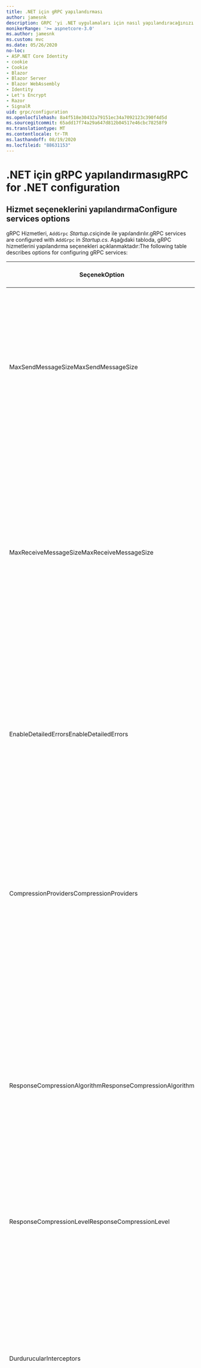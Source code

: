 ```yaml
---
title: .NET için gRPC yapılandırması
author: jamesnk
description: GRPC 'yi .NET uygulamaları için nasıl yapılandıracağınızı öğrenin.
monikerRange: '>= aspnetcore-3.0'
ms.author: jamesnk
ms.custom: mvc
ms.date: 05/26/2020
no-loc:
- ASP.NET Core Identity
- cookie
- Cookie
- Blazor
- Blazor Server
- Blazor WebAssembly
- Identity
- Let's Encrypt
- Razor
- SignalR
uid: grpc/configuration
ms.openlocfilehash: 8a4f518e30432a79151ec34a7092123c390f4d5d
ms.sourcegitcommit: 65add17f74a29a647d812b04517e46cbc78258f9
ms.translationtype: MT
ms.contentlocale: tr-TR
ms.lasthandoff: 08/19/2020
ms.locfileid: "88631153"
---
```

# <a name="grpc-for-net-configuration"></a><span data-ttu-id="36e21-103">.NET için gRPC yapılandırması</span><span class="sxs-lookup"><span data-stu-id="36e21-103">gRPC for .NET configuration</span></span>

## <a name="configure-services-options"></a><span data-ttu-id="36e21-104">Hizmet seçeneklerini yapılandırma</span><span class="sxs-lookup"><span data-stu-id="36e21-104">Configure services options</span></span>

<span data-ttu-id="36e21-105">gRPC Hizmetleri, `AddGrpc` *Startup.cs*içinde ile yapılandırılır.</span><span class="sxs-lookup"><span data-stu-id="36e21-105">gRPC services are configured with `AddGrpc` in *Startup.cs*.</span></span> <span data-ttu-id="36e21-106">Aşağıdaki tabloda, gRPC hizmetlerini yapılandırma seçenekleri açıklanmaktadır:</span><span class="sxs-lookup"><span data-stu-id="36e21-106">The following table describes options for configuring gRPC services:</span></span>

| <span data-ttu-id="36e21-107">Seçenek</span><span class="sxs-lookup"><span data-stu-id="36e21-107">Option</span></span> | <span data-ttu-id="36e21-108">Varsayılan değer</span><span class="sxs-lookup"><span data-stu-id="36e21-108">Default Value</span></span> | <span data-ttu-id="36e21-109">Açıklama</span><span class="sxs-lookup"><span data-stu-id="36e21-109">Description</span></span> |
| ------ | ------------- | ----------- |
| <span data-ttu-id="36e21-110">MaxSendMessageSize</span><span class="sxs-lookup"><span data-stu-id="36e21-110">MaxSendMessageSize</span></span> | `null` | <span data-ttu-id="36e21-111">Sunucudan gönderilebilecek en büyük ileti boyutu (bayt).</span><span class="sxs-lookup"><span data-stu-id="36e21-111">The maximum message size in bytes that can be sent from the server.</span></span> <span data-ttu-id="36e21-112">Yapılandırılan en büyük ileti boyutunu aşan bir ileti gönderilmeye çalışılıyor, bir özel durumla sonuçlanır.</span><span class="sxs-lookup"><span data-stu-id="36e21-112">Attempting to send a message that exceeds the configured maximum message size results in an exception.</span></span> <span data-ttu-id="36e21-113">Olarak ayarlandığında `null` , ileti boyutu sınırsızdır.</span><span class="sxs-lookup"><span data-stu-id="36e21-113">When set to `null`, the message size is unlimited.</span></span> |
| <span data-ttu-id="36e21-114">MaxReceiveMessageSize</span><span class="sxs-lookup"><span data-stu-id="36e21-114">MaxReceiveMessageSize</span></span> | <span data-ttu-id="36e21-115">4 MB</span><span class="sxs-lookup"><span data-stu-id="36e21-115">4 MB</span></span> | <span data-ttu-id="36e21-116">Sunucu tarafından alınabilecek, bayt olarak en büyük ileti boyutu.</span><span class="sxs-lookup"><span data-stu-id="36e21-116">The maximum message size in bytes that can be received by the server.</span></span> <span data-ttu-id="36e21-117">Sunucu bu sınırı aşan bir ileti alırsa bir özel durum oluşturur.</span><span class="sxs-lookup"><span data-stu-id="36e21-117">If the server receives a message that exceeds this limit, it throws an exception.</span></span> <span data-ttu-id="36e21-118">Bu değeri artırmak, sunucunun daha büyük iletiler almasına izin verir, ancak bellek tüketimini olumsuz etkileyebilir.</span><span class="sxs-lookup"><span data-stu-id="36e21-118">Increasing this value allows the server to receive larger messages, but can negatively impact memory consumption.</span></span> <span data-ttu-id="36e21-119">Olarak ayarlandığında `null` , ileti boyutu sınırsızdır.</span><span class="sxs-lookup"><span data-stu-id="36e21-119">When set to `null`, the message size is unlimited.</span></span> |
| <span data-ttu-id="36e21-120">EnableDetailedErrors</span><span class="sxs-lookup"><span data-stu-id="36e21-120">EnableDetailedErrors</span></span> | `false` | <span data-ttu-id="36e21-121">İse `true` , bir hizmet yönteminde özel durum oluştuğunda istemcilere ayrıntılı özel durum iletileri döndürülür.</span><span class="sxs-lookup"><span data-stu-id="36e21-121">If `true`, detailed exception messages are returned to clients when an exception is thrown in a service method.</span></span> <span data-ttu-id="36e21-122">Varsayılan değer: `false`.</span><span class="sxs-lookup"><span data-stu-id="36e21-122">The default is `false`.</span></span> <span data-ttu-id="36e21-123">`EnableDetailedErrors`İçin ayarı `true` , hassas bilgileri sızdırabilir.</span><span class="sxs-lookup"><span data-stu-id="36e21-123">Setting `EnableDetailedErrors` to `true` can leak sensitive information.</span></span> |
| <span data-ttu-id="36e21-124">CompressionProviders</span><span class="sxs-lookup"><span data-stu-id="36e21-124">CompressionProviders</span></span> | <span data-ttu-id="36e21-125">gzip</span><span class="sxs-lookup"><span data-stu-id="36e21-125">gzip</span></span> | <span data-ttu-id="36e21-126">İletileri sıkıştırmak ve açmak için kullanılan bir sıkıştırma sağlayıcıları koleksiyonu.</span><span class="sxs-lookup"><span data-stu-id="36e21-126">A collection of compression providers used to compress and decompress messages.</span></span> <span data-ttu-id="36e21-127">Özel sıkıştırma sağlayıcıları oluşturulup koleksiyona eklenebilir.</span><span class="sxs-lookup"><span data-stu-id="36e21-127">Custom compression providers can be created and added to the collection.</span></span> <span data-ttu-id="36e21-128">Varsayılan yapılandırılmış sağlayıcılar **gzip** sıkıştırmasını destekler.</span><span class="sxs-lookup"><span data-stu-id="36e21-128">The default configured providers support **gzip** compression.</span></span> |
| <span data-ttu-id="36e21-129"><span style="word-break:normal;word-wrap:normal">ResponseCompressionAlgorithm</span></span><span class="sxs-lookup"><span data-stu-id="36e21-129"><span style="word-break:normal;word-wrap:normal">ResponseCompressionAlgorithm</span></span></span> | `null` | <span data-ttu-id="36e21-130">Sunucudan gönderilen iletileri sıkıştırmak için kullanılan sıkıştırma algoritması.</span><span class="sxs-lookup"><span data-stu-id="36e21-130">The compression algorithm used to compress messages sent from the server.</span></span> <span data-ttu-id="36e21-131">Algoritmanın içindeki bir sıkıştırma sağlayıcısıyla eşleşmesi gerekir `CompressionProviders` .</span><span class="sxs-lookup"><span data-stu-id="36e21-131">The algorithm must match a compression provider in `CompressionProviders`.</span></span> <span data-ttu-id="36e21-132">Bir yanıtı sıkıştırmaya yönelik algoritma için, istemci, **GRPC-Accept-Encoding** üstbilgisine göndererek algoritmayı desteklediğini göstermelidir.</span><span class="sxs-lookup"><span data-stu-id="36e21-132">For the algorithm to compress a response, the client must indicate it supports the algorithm by sending it in the **grpc-accept-encoding** header.</span></span> |
| <span data-ttu-id="36e21-133">ResponseCompressionLevel</span><span class="sxs-lookup"><span data-stu-id="36e21-133">ResponseCompressionLevel</span></span> | `null` | <span data-ttu-id="36e21-134">Sunucudan gönderilen iletileri sıkıştırmak için kullanılan sıkıştırma düzeyi.</span><span class="sxs-lookup"><span data-stu-id="36e21-134">The compress level used to compress messages sent from the server.</span></span> |
| <span data-ttu-id="36e21-135">Durdurucular</span><span class="sxs-lookup"><span data-stu-id="36e21-135">Interceptors</span></span> | <span data-ttu-id="36e21-136">Yok</span><span class="sxs-lookup"><span data-stu-id="36e21-136">None</span></span> | <span data-ttu-id="36e21-137">Her gRPC çağrısıyla çalıştırılan bir dinleyici koleksiyonu.</span><span class="sxs-lookup"><span data-stu-id="36e21-137">A collection of interceptors that are run with each gRPC call.</span></span> <span data-ttu-id="36e21-138">Yakalayıcılar kayıtlı oldukları sırada çalıştırılır.</span><span class="sxs-lookup"><span data-stu-id="36e21-138">Interceptors are run in the order they are registered.</span></span> <span data-ttu-id="36e21-139">Küresel olarak yapılandırılan yakalayıcılar, tek bir hizmet için yapılandırmadan önce çalıştırılır.</span><span class="sxs-lookup"><span data-stu-id="36e21-139">Globally configured interceptors are run before interceptors configured for a single service.</span></span> <span data-ttu-id="36e21-140">GRPC yakalayıcılar hakkında daha fazla bilgi için bkz. [GRPC yakalayıcılar Ile ara yazılım karşılaştırması](xref:grpc/migration#grpc-interceptors-vs-middleware).</span><span class="sxs-lookup"><span data-stu-id="36e21-140">For more information about gRPC interceptors, see [gRPC Interceptors vs. Middleware](xref:grpc/migration#grpc-interceptors-vs-middleware).</span></span> |
| <span data-ttu-id="36e21-141">Ignoreunknownservices</span><span class="sxs-lookup"><span data-stu-id="36e21-141">IgnoreUnknownServices</span></span> | `false` | <span data-ttu-id="36e21-142">`true`, Bilinmeyen hizmetlere ve yöntemlere yapılan çağrılar **uygulanmayan** bir durum döndürmez ve istek ASP.NET Core sonraki kayıtlı ara yazılıma geçer.</span><span class="sxs-lookup"><span data-stu-id="36e21-142">If `true`, calls to unknown services and methods don't return an **UNIMPLEMENTED** status, and the request passes to the next registered middleware in ASP.NET Core.</span></span> |

<span data-ttu-id="36e21-143">Seçenekler, içindeki çağrıya bir seçenek temsilcisi sağlayarak tüm hizmetler için yapılandırılabilir `AddGrpc` `Startup.ConfigureServices` :</span><span class="sxs-lookup"><span data-stu-id="36e21-143">Options can be configured for all services by providing an options delegate to the `AddGrpc` call in `Startup.ConfigureServices`:</span></span>

[!code-csharp[](~/grpc/configuration/sample/GrcpService/Startup.cs?name=snippet)]

<span data-ttu-id="36e21-144">Tek bir hizmetin seçenekleri ' de belirtilen genel seçenekleri geçersiz kılar `AddGrpc` ve kullanılarak yapılandırılabilir `AddServiceOptions<TService>` :</span><span class="sxs-lookup"><span data-stu-id="36e21-144">Options for a single service override the global options provided in `AddGrpc` and can be configured using `AddServiceOptions<TService>`:</span></span>

[!code-csharp[](~/grpc/configuration/sample/GrcpService/Startup2.cs?name=snippet)]

## <a name="configure-client-options"></a><span data-ttu-id="36e21-145">İstemci seçeneklerini yapılandırma</span><span class="sxs-lookup"><span data-stu-id="36e21-145">Configure client options</span></span>

<span data-ttu-id="36e21-146">gRPC istemci yapılandırması üzerinde ayarlanır `GrpcChannelOptions` .</span><span class="sxs-lookup"><span data-stu-id="36e21-146">gRPC client configuration is set on `GrpcChannelOptions`.</span></span> <span data-ttu-id="36e21-147">Aşağıdaki tabloda, gRPC kanallarını yapılandırma seçenekleri açıklanmaktadır:</span><span class="sxs-lookup"><span data-stu-id="36e21-147">The following table describes options for configuring gRPC channels:</span></span>

| <span data-ttu-id="36e21-148">Seçenek</span><span class="sxs-lookup"><span data-stu-id="36e21-148">Option</span></span> | <span data-ttu-id="36e21-149">Varsayılan değer</span><span class="sxs-lookup"><span data-stu-id="36e21-149">Default Value</span></span> | <span data-ttu-id="36e21-150">Açıklama</span><span class="sxs-lookup"><span data-stu-id="36e21-150">Description</span></span> |
| ------ | ------------- | ----------- |
| <span data-ttu-id="36e21-151">HttpHandler</span><span class="sxs-lookup"><span data-stu-id="36e21-151">HttpHandler</span></span> | <span data-ttu-id="36e21-152">Yeni örnek</span><span class="sxs-lookup"><span data-stu-id="36e21-152">New instance</span></span> | <span data-ttu-id="36e21-153">`HttpMessageHandler`GRPC çağrısı yapmak için kullanılır.</span><span class="sxs-lookup"><span data-stu-id="36e21-153">The `HttpMessageHandler` used to make gRPC calls.</span></span> <span data-ttu-id="36e21-154">İstemci `HttpClientHandler` , gRPC çağrılarına YÖNELIK http işlem hattına özel bir yapılandırma veya ek işleyiciler ekleme şeklinde ayarlanabilir.</span><span class="sxs-lookup"><span data-stu-id="36e21-154">A client can be set to configure a custom `HttpClientHandler` or add additional handlers to the HTTP pipeline for gRPC calls.</span></span> <span data-ttu-id="36e21-155">Hayır `HttpMessageHandler` belirtilirse `HttpClientHandler` kanal için otomatik elden çıkarmada yeni bir örnek oluşturulur.</span><span class="sxs-lookup"><span data-stu-id="36e21-155">If no `HttpMessageHandler` is specified, a new `HttpClientHandler` instance is created for the channel with automatic disposal.</span></span> |
| <span data-ttu-id="36e21-156">HttpClient</span><span class="sxs-lookup"><span data-stu-id="36e21-156">HttpClient</span></span> | `null` | <span data-ttu-id="36e21-157">`HttpClient`GRPC çağrısı yapmak için kullanılır.</span><span class="sxs-lookup"><span data-stu-id="36e21-157">The `HttpClient` used to make gRPC calls.</span></span> <span data-ttu-id="36e21-158">Bu ayar, için bir alternatiftir `HttpHandler` .</span><span class="sxs-lookup"><span data-stu-id="36e21-158">This setting is an alternative to `HttpHandler`.</span></span> |
| <span data-ttu-id="36e21-159">DisposeHttpClient</span><span class="sxs-lookup"><span data-stu-id="36e21-159">DisposeHttpClient</span></span> | `false` | <span data-ttu-id="36e21-160">`true`Ve bir veya belirtilirse,,,,,,,,,, `HttpMessageHandler` `HttpClient` `HttpHandler` `HttpClient` bırakıldığında `GrpcChannel` ,,,,,,,,,,,,,</span><span class="sxs-lookup"><span data-stu-id="36e21-160">If set to `true` and an `HttpMessageHandler` or `HttpClient` is specified, then either the `HttpHandler` or `HttpClient`, respectively, is disposed when the `GrpcChannel` is disposed.</span></span> |
| <span data-ttu-id="36e21-161">LoggerFactory</span><span class="sxs-lookup"><span data-stu-id="36e21-161">LoggerFactory</span></span> | `null` | <span data-ttu-id="36e21-162">`LoggerFactory`İstemci tarafından gRPC çağrıları hakkındaki bilgileri günlüğe kaydetmek için kullanılır.</span><span class="sxs-lookup"><span data-stu-id="36e21-162">The `LoggerFactory` used by the client to log information about gRPC calls.</span></span> <span data-ttu-id="36e21-163">`LoggerFactory`Örnek, kullanılarak bağımlılık ekleme veya oluşturma öğesinden çözülebilir `LoggerFactory.Create` .</span><span class="sxs-lookup"><span data-stu-id="36e21-163">A `LoggerFactory` instance can be resolved from dependency injection or created using `LoggerFactory.Create`.</span></span> <span data-ttu-id="36e21-164">Günlüğe kaydetmeyi yapılandırma örnekleri için bkz <xref:grpc/diagnostics#grpc-client-logging> ..</span><span class="sxs-lookup"><span data-stu-id="36e21-164">For examples of configuring logging, see <xref:grpc/diagnostics#grpc-client-logging>.</span></span> |
| <span data-ttu-id="36e21-165">MaxSendMessageSize</span><span class="sxs-lookup"><span data-stu-id="36e21-165">MaxSendMessageSize</span></span> | `null` | <span data-ttu-id="36e21-166">İstemciden gönderilebilecek en büyük ileti boyutu (bayt).</span><span class="sxs-lookup"><span data-stu-id="36e21-166">The maximum message size in bytes that can be sent from the client.</span></span> <span data-ttu-id="36e21-167">Yapılandırılan en büyük ileti boyutunu aşan bir ileti gönderilmeye çalışılıyor, bir özel durumla sonuçlanır.</span><span class="sxs-lookup"><span data-stu-id="36e21-167">Attempting to send a message that exceeds the configured maximum message size results in an exception.</span></span> <span data-ttu-id="36e21-168">Olarak ayarlandığında `null` , ileti boyutu sınırsızdır.</span><span class="sxs-lookup"><span data-stu-id="36e21-168">When set to `null`, the message size is unlimited.</span></span> |
| <span data-ttu-id="36e21-169"><span style="word-break:normal;word-wrap:normal">MaxReceiveMessageSize</span></span><span class="sxs-lookup"><span data-stu-id="36e21-169"><span style="word-break:normal;word-wrap:normal">MaxReceiveMessageSize</span></span></span> | <span data-ttu-id="36e21-170">4 MB</span><span class="sxs-lookup"><span data-stu-id="36e21-170">4 MB</span></span> | <span data-ttu-id="36e21-171">İstemci tarafından alınabilecek, bayt olarak en büyük ileti boyutu.</span><span class="sxs-lookup"><span data-stu-id="36e21-171">The maximum message size in bytes that can be received by the client.</span></span> <span data-ttu-id="36e21-172">İstemci bu sınırı aşan bir ileti alırsa bir özel durum oluşturur.</span><span class="sxs-lookup"><span data-stu-id="36e21-172">If the client receives a message that exceeds this limit, it throws an exception.</span></span> <span data-ttu-id="36e21-173">Bu değeri artırmak, istemcinin daha büyük iletiler almasına izin verir, ancak bellek tüketimini olumsuz etkileyebilir.</span><span class="sxs-lookup"><span data-stu-id="36e21-173">Increasing this value allows the client to receive larger messages, but can negatively impact memory consumption.</span></span> <span data-ttu-id="36e21-174">Olarak ayarlandığında `null` , ileti boyutu sınırsızdır.</span><span class="sxs-lookup"><span data-stu-id="36e21-174">When set to `null`, the message size is unlimited.</span></span> |
| <span data-ttu-id="36e21-175">Kimlik bilgileri</span><span class="sxs-lookup"><span data-stu-id="36e21-175">Credentials</span></span> | `null` | <span data-ttu-id="36e21-176">Bir `ChannelCredentials` örnek.</span><span class="sxs-lookup"><span data-stu-id="36e21-176">A `ChannelCredentials` instance.</span></span> <span data-ttu-id="36e21-177">Kimlik bilgileri, gRPC çağrılarına kimlik doğrulama meta verileri eklemek için kullanılır.</span><span class="sxs-lookup"><span data-stu-id="36e21-177">Credentials are used to add authentication metadata to gRPC calls.</span></span> |
| <span data-ttu-id="36e21-178">CompressionProviders</span><span class="sxs-lookup"><span data-stu-id="36e21-178">CompressionProviders</span></span> | <span data-ttu-id="36e21-179">gzip</span><span class="sxs-lookup"><span data-stu-id="36e21-179">gzip</span></span> | <span data-ttu-id="36e21-180">İletileri sıkıştırmak ve açmak için kullanılan bir sıkıştırma sağlayıcıları koleksiyonu.</span><span class="sxs-lookup"><span data-stu-id="36e21-180">A collection of compression providers used to compress and decompress messages.</span></span> <span data-ttu-id="36e21-181">Özel sıkıştırma sağlayıcıları oluşturulup koleksiyona eklenebilir.</span><span class="sxs-lookup"><span data-stu-id="36e21-181">Custom compression providers can be created and added to the collection.</span></span> <span data-ttu-id="36e21-182">Varsayılan yapılandırılmış sağlayıcılar **gzip** sıkıştırmasını destekler.</span><span class="sxs-lookup"><span data-stu-id="36e21-182">The default configured providers support **gzip** compression.</span></span> |

<span data-ttu-id="36e21-183">Aşağıdaki kod:</span><span class="sxs-lookup"><span data-stu-id="36e21-183">The following code:</span></span>

* <span data-ttu-id="36e21-184">Kanalda en büyük gönderme ve alma iletisi boyutunu ayarlar.</span><span class="sxs-lookup"><span data-stu-id="36e21-184">Sets the maximum send and receive message size on the channel.</span></span>
* <span data-ttu-id="36e21-185">İstemci oluşturur.</span><span class="sxs-lookup"><span data-stu-id="36e21-185">Creates a client.</span></span>

[!code-csharp[](~/grpc/configuration/sample/Program.cs?name=snippet&highlight=3-8)]

[!INCLUDE[](~/includes/gRPCazure.md)]

## <a name="additional-resources"></a><span data-ttu-id="36e21-186">Ek kaynaklar</span><span class="sxs-lookup"><span data-stu-id="36e21-186">Additional resources</span></span>

* <xref:grpc/aspnetcore>
* <xref:grpc/client>
* <xref:grpc/diagnostics>
* <xref:tutorials/grpc/grpc-start>
